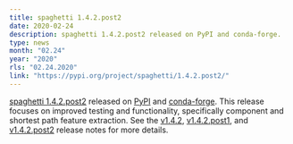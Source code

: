```yaml
---
title: spaghetti 1.4.2.post2
date: 2020-02-24
description: spaghetti 1.4.2.post2 released on PyPI and conda-forge.
type: news
month: "02.24"
year: "2020"
rls: "02.24.2020"
link: "https://pypi.org/project/spaghetti/1.4.2.post2/"
---
```


<a href="https://pysal.org/spaghetti/">spaghetti 1.4.2.post2</a> released on <a href="https://pypi.org/project/spaghetti/1.4.2.post2/">PyPI</a> and <a href="https://anaconda.org/conda-forge/spaghetti">conda-forge</a>. This release focuses on improved testing and functionality, specifically component and shortest path feature extraction. See the <a href="https://github.com/pysal/spaghetti/releases/tag/v1.4.2">v1.4.2</a>, <a href="https://github.com/pysal/spaghetti/releases/tag/v1.4.2post1">v1.4.2.post1</a>, and <a href="https://github.com/pysal/spaghetti/releases/tag/v1.4.2.post2">v1.4.2.post2</a> release notes for more details.
